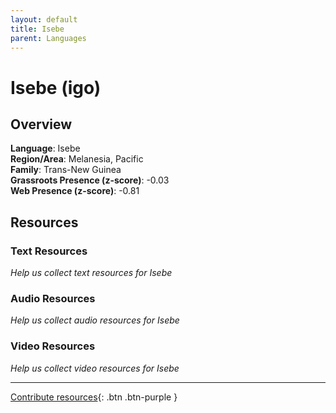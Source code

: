 ```yaml
---
layout: default
title: Isebe
parent: Languages
---
```


# Isebe (igo)

## Overview

**Language**: Isebe  
**Region/Area**: Melanesia, Pacific  
**Family**: Trans-New Guinea  
**Grassroots Presence (z-score)**: -0.03  
**Web Presence (z-score)**: -0.81  

## Resources

### Text Resources
*Help us collect text resources for Isebe*

### Audio Resources
*Help us collect audio resources for Isebe*

### Video Resources
*Help us collect video resources for Isebe*

---

[Contribute resources](https://forms.office.com/e/1SfLJx3u1r){: .btn .btn-purple }
